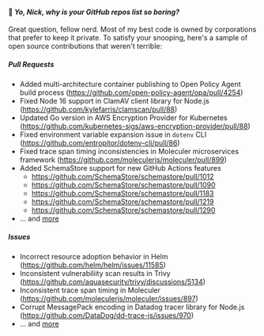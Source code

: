 #### 💬 _Yo, Nick, why is your GitHub repos list so boring?_

Great question, fellow nerd. Most of my best code is owned by corporations that prefer to keep it private. To satisfy your snooping, here's a sample of open source contributions that weren't terrible:

##### Pull Requests

- Added multi-architecture container publishing to Open Policy Agent build process (https://github.com/open-policy-agent/opa/pull/4254)
- Fixed Node 16 support in ClamAV client library for Node.js (https://github.com/kylefarris/clamscan/pull/88)
- Updated Go version in AWS Encryption Provider for Kubernetes (https://github.com/kubernetes-sigs/aws-encryption-provider/pull/88)
- Fixed environment variable expansion issue in `dotenv` CLI (https://github.com/entropitor/dotenv-cli/pull/86)
- Fixed trace span timing inconsistencies in Moleculer microservices framework (https://github.com/moleculerjs/moleculer/pull/899)
- Added SchemaStore support for new GitHub Actions features
    - https://github.com/SchemaStore/schemastore/pull/1012
    - https://github.com/SchemaStore/schemastore/pull/1090
    - https://github.com/SchemaStore/schemastore/pull/1183
    - https://github.com/SchemaStore/schemastore/pull/1219
    - https://github.com/SchemaStore/schemastore/pull/1290
- ... and [more](https://github.com/pulls?q=is%3Apr+author%3Angraef)

##### Issues

- Incorrect resource adoption behavior in Helm (https://github.com/helm/helm/issues/11585)
- Inconsistent vulnerabiliity scan results in Trivy (https://github.com/aquasecurity/trivy/discussions/5134)
- Inconsistent trace span timing in Moleculer (https://github.com/moleculerjs/moleculer/issues/897)
- Corrupt MessagePack encoding in Datadog tracer library for Node.js (https://github.com/DataDog/dd-trace-js/issues/970)
- ... and [more](https://github.com/issues?q=is%3Aissue+author%3Angraef)

<!--
**ngraef/ngraef** is a ✨ _special_ ✨ repository because its `README.md` (this file) appears on your GitHub profile.

Here are some ideas to get you started:

- 🔭 I’m currently working on ...
- 🌱 I’m currently learning ...
- 👯 I’m looking to collaborate on ...
- 🤔 I’m looking for help with ...
- 💬 Ask me about ...
- 📫 How to reach me: ...
- 😄 Pronouns: ...
- ⚡ Fun fact: ...
-->
